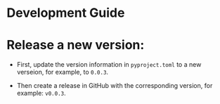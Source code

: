 # Development Guide

# Release a new version:

- First, update the version information in `pyproject.toml` to a new verseion,
  for example, to `0.0.3`.

- Then create a release in GitHub with the corresponding version, for example:
  `v0.0.3`.

